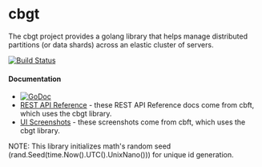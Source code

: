cbgt
====

The cbgt project provides a golang library that helps manage
distributed partitions (or data shards) across an elastic cluster of
servers.

[![Build Status](https://travis-ci.org/couchbaselabs/cbgt.svg)](https://travis-ci.org/couchbaselabs/cbgt)

#### Documentation

* [![GoDoc](https://godoc.org/github.com/couchbaselabs/cbgt?status.svg)](https://godoc.org/github.com/couchbaselabs/cbgt)
* [REST API Reference](http://labs.couchbase.com/cbft/api-ref/) -
  these REST API Reference docs come from cbft, which uses the cbgt
  library.
* [UI Screenshots](https://github.com/couchbaselabs/cbgt/issues/16) -
  these screenshots come from cbft, which uses the cbgt library.

NOTE: This library initializes math's random seed
(rand.Seed(time.Now().UTC().UnixNano())) for unique id generation.
